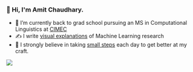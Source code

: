 ### 👋 Hi, I'm Amit Chaudhary.

<!--
**amitness/amitness** is a ✨ _special_ ✨ repository because its `README.md` (this file) appears on your GitHub profile.
Here are some ideas to get you started:
-->

- 🔭 I’m currently back to grad school pursuing an MS in Computational Linguistics at [CIMEC](https://www.cimec.unitn.it/en) 
- ✍️ I write [visual explanations](https://amitness.com) of Machine Learning research
- 🌱 I strongly believe in taking [small steps](https://github.com/amitness/learning) each day to get better at my craft. 
  

<span>
  <a href="https://twitter.com/amitness"><img src="https://img.shields.io/twitter/follow/amitness?label=Follow&style=social"/></a>
</span>
